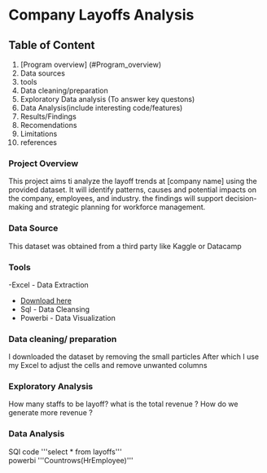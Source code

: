 # Company Layoffs Analysis 
## Table of Content
1. [Program overview] (#Program_overview)
2. Data sources 
3. tools  
4. Data cleaning/preparation
5. Exploratory Data analysis (To answer key questons)
6. Data Analysis(include interesting code/features)
7. Results/Findings
8. Recomendations
9. Limitations
10. references

    

### Project Overview
This project aims ti analyze the layoff trends at [company name] using the provided dataset. It will identify patterns, causes and potential impacts on the company, employees, and industry. the findings will support decision-making and strategic planning for workforce management.
### Data Source 
This dataset was obtained from a third party like Kaggle or Datacamp
### Tools 
-Excel - Data Extraction 
  - [Download here](www.microsoftexcel.com)
- Sql - Data Cleansing
- Powerbi - Data Visualization

### Data cleaning/ preparation
I downloaded the dataset by removing the small particles 
After which I use my Excel to adjust the cells and remove unwanted columns
### Exploratory Analysis
How many staffs to be layoff?
what is the total revenue ?
How do we generate more revenue ?

### Data Analysis 
  SQl code 
  '''select * from layoffs''' <br>  powerbi
  '''Countrows(HrEmployee)'''
